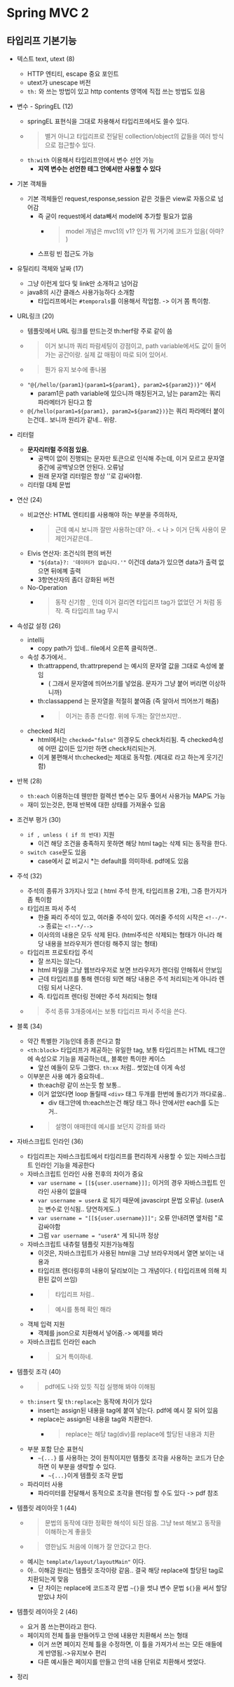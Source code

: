 # Spring MVC 2

## 타입리프 기본기능

- 텍스트 text, utext (8)
  - HTTP 엔티티, escape 중요 포인트
  - utext가 unescape 버전
  - `th:` 와 쓰는 방법이 있고 http contents 영역에 직접 쓰는 방법도 있음

- 변수 - SpringEL (12)
  - springEL 표현식을 그대로 차용해서 타입리프에서도 쓸수 있다.
  - > 별거 아니고 타입리프로 전달된 collection/object의 값들을 여러 방식으로 접근할수 있다.
  - `th:with` 이용해서 타입리프안에서 변수 선언 가능
    - **지역 변수는 선언한 테그 안에서만 사용할 수 있다**

- 기본 객체들
  - 기본 객체들인 request,response,session 같은 것들은 view로 자동으로 넘어감
    - 즉 굳이 request에서 data빼서 model에 추가할 필요가 없음
      - > model 개념은 mvc1의 v1? 인가 뭐 거기에 코드가 있음( 아마? )
    - 스프링 빈 접근도 가능

- 유틸리티 객체와 날짜 (17)
  - 그냥 이런게 있다 및 link만 소개하고 넘어감
  - java8의 시간 클래스 사용가능하다 소개함
    - 타입리프에서는 `#temporals`를 이용해서 작업함. -> 이거 쫌 특이함.

- URL링크 (20)
  - 템플릿에서 URL 링크를 만드는것 th:herf랑 주로 같이 씀
  - > 이거 보니까 쿼리 파람세팅이 강점이고, path variable에서도 값이 들어가는 공간이랑. 실제 값 매핑이 따로 되어 있어서.
  - > 뭔가 유지 보수에 좋나봄
  - `"@{/hello/{param1}(param1=${param1}, param2=${param2})}"` 에서
    - param1은 path variable에 있으니까 매칭된거고, 남는 param2는 쿼리 파라메터가 된다고 함
  - `@{/hello(param1=${param1}, param2=${param2})}`는 쿼리 파라메터 붙이는건데.. 보니까 원리가 같네.. 위랑.

- 리터럴
  - **문자리터럴 주의점 있음.**  
    - 공백이 없이 진행되는 문자만 토큰으로 인식해 주는데, 이거 모르고 문자열 중간에 공백넣으면 안된다. 오류남
    - 원래 문자열 리터럴은 항상 ''로 감싸야함.
  - 리터럴 대체 문법

- 연산 (24)
  - 비교연산: HTML 엔티티를 사용해야 하는 부분을 주의하자,
    - > 근데 예시 보니까 잘만 사용하는데? 아.. < 나 > 이거 단독 사용이 문제인거같은데..
  - Elvis 연산자: 조건식의 편의 버전
    - `"${data}?: '데이터가 없습니다.'"` 이건데 data가 있으면 data가 출력 없으면 뒤에꼐 출력
    - 3항연산자의 좀더 강화된 버전
  - No-Operation
    - > 동작 신기함 `_` 인데 이거 걸리면 타입리프 tag가 없었던 거 처럼 동작. 즉 타입리프 tag 무시

- 속성값 설정 (26)
  - intellij
    - copy path가 있네.. file에서 오른쪽 클릭하면..
  - 속성 추가에서..
    - th:attrappend, th:attrprepend 는 예시의 문자열 값을 그대로 속성에 붙임
      - ( 그래서 문자열에 띄어쓰기를 넣었음. 문자가 그냥 붙어 버리면 이상하니까)
    - th:classappend 는 문자열을 적절히 붙여줌 (즉 알아서 띄어쓰기 해줌)
      - > 이거는 종종 쓴다함. 위에 두개는 잘안쓰지만..
  - checked 처리
    - html에서는 `checked="false"` 의경우도 check처리됨. 즉 checked속성에 어떤 값이든 있기만 하면 check처리되는거.
    - 이게 불편해서 th:checked는 제대로 동작함. (제대로 라고 하는게 웃기긴함)

- 반복 (28)
  - `th:each` 이용하는데 웬만한 컬렉션 변수는 모두 풀어서 사용가능 MAP도 가능
  - 재미 있는것은, 현재 반복에 대한 상태를 가져올수 있음

- 조건부 평가 (30)
  - `if , unless ( if 의 반대)` 지원
    - 이건 해당 조건을 충족하지 못하면 해당 html tag는 삭제 되는 동작을 한다.
  - `switch case`문도 있음
    - case에서 값 비교시 *는 default를 의미하네. pdf에도 있음

- 주석 (32)
  - 주석의 종류가 3가지나 있고 ( html 주석 한개, 타입리프용 2개), 그중 한가지가 좀 특이함
  - 타입리프 파서 주석
    - 한줄 짜리 주석이 있고, 여러줄 주석이 있다. 여러줄 주석의 시작은 `<!--/*-->` 종료는 `<!--*/-->`
    - 이사의의 내용은 모두 삭제 된다. (html주석은 삭제되는 형태가 아니라 해당 내용을 브라우저가 렌더링 해주지 않는 형태)
  - 타입리프 프로토타입 주석
    - 잘 쓰지는 않는다.
    - html 파일을 그냥 웹브라우저로 보면 브라우저가 렌더링 안해줘서 안보임
    - 근데 타입리프를 통해 렌더링 되면 해당 내용은 주석 처리되는게 아니라 렌더링 되서 나온다.
    - 즉. 타입리프 렌더링 전에만 주석 처리되는 형태
  - > 주석 종류 3개중에서는 보통 타입리프 파서 주석을 쓴다.

- 블록 (34)
  - 약간 특별한 기능인데 종종 쓴다고 함
  - `<th:block>` 타입리프가 제공하는 유일한 tag, 보통 타입리프는  HTML 태그안에 속성으로 기능을 제공하는데,, 블록만 특이한 케이스
    - 앞선 예들이 모두 그랬다. `th:xx` 처럼.. 썻었는데 이게 속성
  - 이부분은 사용 예가 중요하네..
    - th:each랑 같이 쓰는듯 함 보통..
    - 이거 없었다면 loop 돌릴때 `<div>` 태그 두개를 한번에 돌리기가 까다로움..
      - div 태그안에 th:each쓰는건 해당 태그 하나 안에서만 each를 도는거..
    - > 설명이 애매한데 예시를 보던지 강좌를 봐라

- 자바스크립트 인라인 (36)
  - 타임리프는 자바스크립트에서 타임리프를 편리하게 사용할 수 있는 자바스크립트 인라인 기능을 제공한다
  - 자바스크립트 인라인 사용 전후의 차이가 중요
    - `var username = [[${user.username}]];` 이거의 경우 자바스크립트 인라인 사용이 없을때
    - `var username = userA` 로 되기 때문에 javascirpt 문법 오류남. (userA는 변수로 인식됨.. 당연하게도..)
    - `var username = "[[${user.username}]]";` 오류 안내려면 옆처럼 "로 감싸야함
    - 그럼 `var username = "userA"` 게 되니까 정상
  - 자바스크립트 내츄럴 템플릿 지원가능해짐
    - 이것은, 자바스크립트가 사용된 html을 그냥 브라우저에서 열면 보이는 내용과
    - 타입리프 렌더링후의 내용이 달리보이는 그 개념이다. ( 타입리프에 의해 치환된 값이 쓰임)
    - > 타입리프 처럼..
    - > 예시를 통해 확인 해라
  - 객체 입력 지원
    - 객체를 json으로 치환해서 넣어줌.-> 예제를 봐라
  - 자바스크립트 인라인 each
    - > 요거 특이하네.

- 템플릿 조각 (40)
  - > pdf에도 나와 있듯 직접 실행해 봐야 이해됨
  - `th:insert` 및 `th:replace`는 동작에 차이가 있다
    - insert는 assign된 내용을 tag에 붙여 넣는다. pdf에 예시 잘 되어 있음
    - replace는 assign된 내용을 tag와 치환한다.
      - > replace는 해당 tag(div)를 replace에 할당된 내용과 치환
  - 부분 포함 단순 표현식
    - `~{...}` 를 사용하는 것이 원칙이지만 템플릿 조각을 사용하는 코드가 단순하면 이 부분을 생략할 수 있다.
      - `~{...}`이게 템플릿 조각 문법  
  - 파라미터 사용
    - 파라미터를 전달해서 동적으로 조각을 렌더링 할 수도 있다 -> pdf 참조

- 템플릿 레이아웃 1 (44)
  - > 문법의 동작에 대한 정확한 해석이 되진 않음. 그냥 test 해보고 동작을 이해하는게 좋을듯
  - > 영한님도 처음에 이해가 잘 안갔다고 한다. 
  - 예시는 `template/layout/layoutMain"` 이다.
  - 아.. 이해감 원리는 템플릿 조각이랑 같음.. 결국 해당 replace에 할당된 tag로 치환되는게 맞음
    - 단 차이는 replace에 코드조각 문법 `~{}`을 썻냐 변수 문법 `${}`을 써서 할당 받았냐 차이

- 템플릿 레이아웃 2 (46)
  - 요거 쫌 쓰는편이라고 한다. 
  - 페이지의 전체 틀을 만들어두고 안에 내용만 치환해서 쓰는 형태
    - 이거 쓰면 페이지 전체 틀을 수정하면, 이 틀을 가져가서 쓰는 모든 애들에게 반영됨.->유지보수 편리
    - 다른 예시들은 페이지를 만들고 안의 내용 단위로 치환해서 썻었다. 

- 정리


